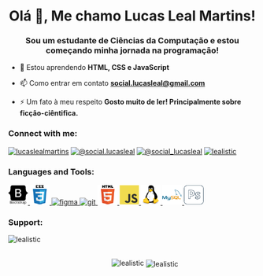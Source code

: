 <h1 align="center">Olá 👋, Me chamo Lucas Leal Martins!</h1>
<h3 align="center">Sou um estudante de Ciências da Computação e estou começando minha jornada na programação!</h3>

- 🌱 Estou aprendendo **HTML, CSS e JavaScript**

- 📫 Como entrar em contato **social.lucasleal@gmail.com**

- ⚡ Um fato à meu respeito **Gosto muito de ler! Principalmente sobre ficção-ciêntifica.**

<h3 align="left">Connect with me:</h3>
<p align="left">
<a href="https://linkedin.com/in/lucaslealmartins" target="blank"><img align="center" src="https://raw.githubusercontent.com/rahuldkjain/github-profile-readme-generator/master/src/images/icons/Social/linked-in-alt.svg" alt="lucaslealmartins" height="30" width="40" /></a>
<a href="https://instagram.com/@social.lucasleal" target="blank"><img align="center" src="https://raw.githubusercontent.com/rahuldkjain/github-profile-readme-generator/master/src/images/icons/Social/instagram.svg" alt="@social.lucasleal" height="30" width="40" /></a>
<a href="https://www.hackerrank.com/@social_lucasleal" target="blank"><img align="center" src="https://raw.githubusercontent.com/rahuldkjain/github-profile-readme-generator/master/src/images/icons/Social/hackerrank.svg" alt="@social_lucasleal" height="30" width="40" /></a>
<a href="https://www.leetcode.com/lealistic" target="blank"><img align="center" src="https://raw.githubusercontent.com/rahuldkjain/github-profile-readme-generator/master/src/images/icons/Social/leet-code.svg" alt="lealistic" height="30" width="40" /></a>
</p>

<h3 align="left">Languages and Tools:</h3>
<p align="left"> <a href="https://getbootstrap.com" target="_blank" rel="noreferrer"> <img src="https://raw.githubusercontent.com/devicons/devicon/master/icons/bootstrap/bootstrap-plain-wordmark.svg" alt="bootstrap" width="40" height="40"/> </a> <a href="https://www.w3schools.com/css/" target="_blank" rel="noreferrer"> <img src="https://raw.githubusercontent.com/devicons/devicon/master/icons/css3/css3-original-wordmark.svg" alt="css3" width="40" height="40"/> </a> <a href="https://www.figma.com/" target="_blank" rel="noreferrer"> <img src="https://www.vectorlogo.zone/logos/figma/figma-icon.svg" alt="figma" width="40" height="40"/> </a> <a href="https://git-scm.com/" target="_blank" rel="noreferrer"> <img src="https://www.vectorlogo.zone/logos/git-scm/git-scm-icon.svg" alt="git" width="40" height="40"/> </a> <a href="https://www.w3.org/html/" target="_blank" rel="noreferrer"> <img src="https://raw.githubusercontent.com/devicons/devicon/master/icons/html5/html5-original-wordmark.svg" alt="html5" width="40" height="40"/> </a> <a href="https://developer.mozilla.org/en-US/docs/Web/JavaScript" target="_blank" rel="noreferrer"> <img src="https://raw.githubusercontent.com/devicons/devicon/master/icons/javascript/javascript-original.svg" alt="javascript" width="40" height="40"/> </a> <a href="https://www.linux.org/" target="_blank" rel="noreferrer"> <img src="https://raw.githubusercontent.com/devicons/devicon/master/icons/linux/linux-original.svg" alt="linux" width="40" height="40"/> </a> <a href="https://www.mysql.com/" target="_blank" rel="noreferrer"> <img src="https://raw.githubusercontent.com/devicons/devicon/master/icons/mysql/mysql-original-wordmark.svg" alt="mysql" width="40" height="40"/> </a> <a href="https://www.photoshop.com/en" target="_blank" rel="noreferrer"> <img src="https://raw.githubusercontent.com/devicons/devicon/master/icons/photoshop/photoshop-line.svg" alt="photoshop" width="40" height="40"/> </a> </p>

<h3 align="left">Support:</h3>
<p><a href="https://ko-fi.com/lealistic"> <img align="left" src="https://cdn.ko-fi.com/cdn/kofi3.png?v=3" height="50" width="210" alt="lealistic" /></a></p><br><br>

<p><img align="left" src="https://github-readme-stats.vercel.app/api/top-langs?username=lealistic&show_icons=true&locale=en&layout=compact" alt="lealistic" /></p>

<p>&nbsp;<img align="center" src="https://github-readme-stats.vercel.app/api?username=lealistic&show_icons=true&locale=en" alt="lealistic" /></p>
